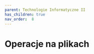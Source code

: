 ```yaml
---
parent: Technologie Informatyczne II
has_children: true
nav_order:  8
---
```


# Operacje na plikach
